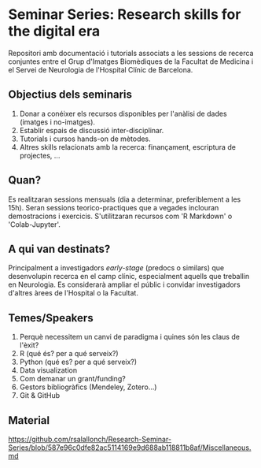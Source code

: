# Seminar Series: Research skills for the digital era

Repositori amb documentació i tutorials associats a les sessions de recerca conjuntes entre el Grup d'Imatges Biomèdiques de la Facultat de Medicina i el Servei de Neurologia de l'Hospital Clínic de Barcelona. 

## Objectius dels seminaris 
1. Donar a conéixer els recursos disponibles per l'anàlisi de dades (imatges i no-imatges). 
2. Establir espais de discussió inter-disciplinar.
3. Tutorials i cursos hands-on de mètodes.
4. Altres skills relacionats amb la recerca: finançament, escriptura de projectes, ...


## Quan? 
Es realitzaran sessions mensuals (dia a determinar, preferiblement a les 15h). Seran sessions teorico-practiques que a vegades inclouran demostracions i exercicis. S'utilitzaran recursos com 'R Markdown' o 'Colab-Jupyter'.

## A qui van destinats? 
Principalment a investigadors *early-stage* (predocs o similars) que desenvolupin recerca en el camp clínic, especialment aquells que treballin en Neurologia. Es considerarà ampliar el públic i convidar investigadors d'altres àrees de l'Hospital o la Facultat.  

## Temes/Speakers
1. Perquè necessitem un canvi de paradigma i quines són les claus de l'èxit?
2. R (qué és? per a qué serveix?)
3. Python (qué es? per a qué serveix?)
4. Data visualization
5. Com demanar un grant/funding?
6. Gestors bibliogràfics (Mendeley, Zotero...)
7. Git & GitHub

## Material

https://github.com/rsalallonch/Research-Seminar-Series/blob/587e96c0dfe82ac5114169e9d688ab118811b8af/Miscellaneous.md
